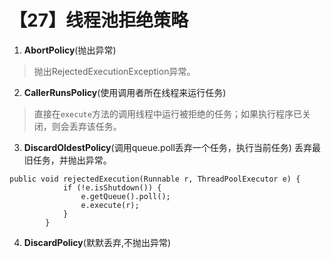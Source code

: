 # 【27】线程池拒绝策略
1. **AbortPolicy**(抛出异常)
> 抛出RejectedExecutionException异常。
2. **CallerRunsPolicy**(使用调用者所在线程来运行任务)
> 直接在`execute`方法的调用线程中运行被拒绝的任务；如果执行程序已关闭，则会丢弃该任务。
3. **DiscardOldestPolicy**(调用queue.poll丢弃一个任务，执行当前任务)
丢弃最旧任务，并抛出异常。
```
public void rejectedExecution(Runnable r, ThreadPoolExecutor e) {
            if (!e.isShutdown()) {
                e.getQueue().poll();
                e.execute(r);
            }
        }
```

4. **DiscardPolicy**(默默丢弃,不抛出异常)